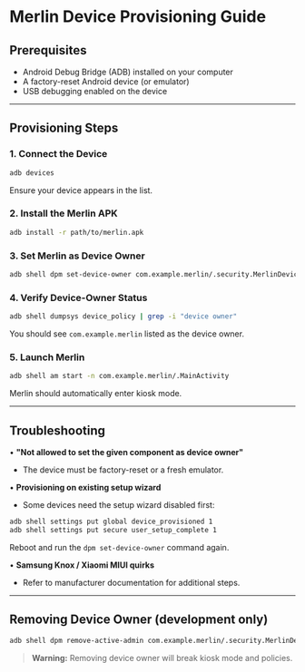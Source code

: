 # Merlin Device Provisioning Guide

## Prerequisites
- Android Debug Bridge (ADB) installed on your computer
- A factory-reset Android device (or emulator)
- USB debugging enabled on the device

---

## Provisioning Steps

### 1. Connect the Device
```bash
adb devices
```
Ensure your device appears in the list.

### 2. Install the Merlin APK
```bash
adb install -r path/to/merlin.apk
```

### 3. Set Merlin as Device Owner
```bash
adb shell dpm set-device-owner com.example.merlin/.security.MerlinDeviceAdminReceiver
```

### 4. Verify Device-Owner Status
```bash
adb shell dumpsys device_policy | grep -i "device owner"
```
You should see `com.example.merlin` listed as the device owner.

### 5. Launch Merlin
```bash
adb shell am start -n com.example.merlin/.MainActivity
```
Merlin should automatically enter kiosk mode.

---

## Troubleshooting

• **"Not allowed to set the given component as device owner"**
  - The device must be factory-reset or a fresh emulator.

• **Provisioning on existing setup wizard**
  - Some devices need the setup wizard disabled first:
```bash
adb shell settings put global device_provisioned 1
adb shell settings put secure user_setup_complete 1
```
Reboot and run the `dpm set-device-owner` command again.

• **Samsung Knox / Xiaomi MIUI quirks**
  - Refer to manufacturer documentation for additional steps.

---

## Removing Device Owner (development only)
```bash
adb shell dpm remove-active-admin com.example.merlin/.security.MerlinDeviceAdminReceiver
```

> **Warning:** Removing device owner will break kiosk mode and policies. 